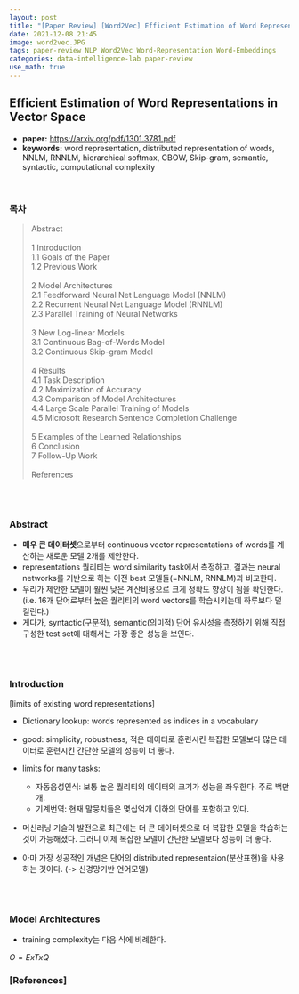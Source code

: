```yaml
---
layout: post
title: "[Paper Review] [Word2Vec] Efficient Estimation of Word Representations in Vector Space"
date: 2021-12-08 21:45
image: word2vec.JPG
tags: paper-review NLP Word2Vec Word-Representation Word-Embeddings
categories: data-intelligence-lab paper-review
use_math: true
---
```



## Efficient Estimation of Word Representations in Vector Space

- **paper:** https://arxiv.org/pdf/1301.3781.pdf
- **keywords:** word representation, distributed representation of words, NNLM, RNNLM, hierarchical softmax, CBOW, Skip-gram, semantic, syntactic, computational complexity 


<br>

### 목차

> Abstract <br><br>
1 Introduction <br>
1.1 Goals of the Paper <br>
1.2 Previous Work <br><br>
2 Model Architectures <br>
2.1 Feedforward Neural Net Language Model (NNLM) <br>
2.2 Recurrent Neural Net Language Model (RNNLM) <br>
2.3 Parallel Training of Neural Networks <br><br>
3 New Log-linear Models <br>
3.1 Continuous Bag-of-Words Model <br>
3.2 Continuous Skip-gram Model <br><br>
4 Results <br>
4.1 Task Description <br>
4.2 Maximization of Accuracy <br>
4.3 Comparison of Model Architectures <br>
4.4 Large Scale Parallel Training of Models <br>
4.5 Microsoft Research Sentence Completion Challenge <br><br>
5 Examples of the Learned Relationships <br>
6 Conclusion <br>
7 Follow-Up Work <br><br>
References

<br><br>

### Abstract

- **매우 큰 데이터셋**으로부터 continuous vector representations of words를 계산하는 새로운 모델 2개를 제안한다.
- representations 퀄리티는 word similarity task에서 측정하고, 결과는 neural networks를 기반으로 하는 이전 best 모델들(=NNLM, RNNLM)과 비교한다.
- 우리가 제안한 모델이 훨씬 낮은 계산비용으로 크게 정확도 향상이 됨을 확인한다. (i.e. 16개 단어로부터 높은 퀄리티의 word vectors를 학습시키는데 하루보다 덜 걸린다.)
- 게다가, syntactic(구문적), semantic(의미적) 단어 유사성을 측정하기 위해 직접 구성한 test set에 대해서는 가장 좋은 성능을 보인다.

<br><br>

### Introduction

[limits of existing word representations]
- Dictionary lookup: words represented as indices in a vocabulary
 - good: simplicity, robustness, 적은 데이터로 훈련시킨 복잡한 모델보다 많은 데이터로 훈련시킨 간단한 모델의 성능이 더 좋다.
 - limits for many tasks:
   - 자동음성인식: 보통 높은 퀄리티의 데이터의 크기가 성능을 좌우한다. 주로 백만개.
   - 기계번역: 현재 말뭉치들은 몇십억개 이하의 단어를 포함하고 있다.

- 머신러닝 기술의 발전으로 최근에는 더 큰 데이터셋으로 더 복잡한 모델을 학습하는 것이 가능해졌다. 그러니 이제 복잡한 모델이 간단한 모델보다 성능이 더 좋다.
- 아마 가장 성공적인 개념은 단어의 distributed representaion(분산표현)을 사용하는 것이다. (-> 신경망기반 언어모델)


<br><br>

### Model Architectures

- training complexity는 다음 식에 비례한다.

$O = E x T x Q$

### [References]



